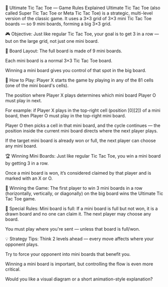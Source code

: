 🧠 Ultimate Tic Tac Toe — Game Rules Explained
Ultimate Tic Tac Toe (also called Super Tic Tac Toe or Meta Tic Tac Toe) is a strategic, multi-level version of the classic game. It uses a 3×3 grid of 3×3 mini Tic Tac Toe boards — so 9 mini boards, forming a big 3×3 grid.

🎮 Objective:
Just like regular Tic Tac Toe, your goal is to get 3 in a row — but on the large grid, not just one mini board.

🧱 Board Layout:
The full board is made of 9 mini boards.

Each mini board is a normal 3×3 Tic Tac Toe board.

Winning a mini board gives you control of that spot in the big board.

👟 How to Play:
Player X starts the game by playing in any of the 81 cells (one of the mini board's cells).

The position where Player X plays determines which mini board Player O must play in next.

For example: if Player X plays in the top-right cell (position [0][2]) of a mini board, then Player O must play in the top-right mini board.

Player O then picks a cell in that mini board, and the cycle continues — the position inside the current mini board directs where the next player plays.

If the target mini board is already won or full, the next player can choose any mini board.

🏆 Winning Mini Boards:
Just like regular Tic Tac Toe, you win a mini board by getting 3 in a row.

Once a mini board is won, it’s considered claimed by that player and is marked with an X or O.

🏁 Winning the Game:
The first player to win 3 mini boards in a row (horizontally, vertically, or diagonally) on the big board wins the Ultimate Tic Tac Toe game.

🛑 Special Rules:
Mini board is full: If a mini board is full but not won, it is a drawn board and no one can claim it. The next player may choose any board.

You must play where you're sent — unless that board is full/won.

💡 Strategy Tips:
Think 2 levels ahead — every move affects where your opponent plays.

Try to force your opponent into mini boards that benefit you.

Winning a mini board is important, but controlling the flow is even more critical.

Would you like a visual diagram or a short animation-style explanation?
